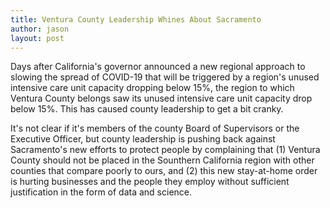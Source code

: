 ```yaml
---
title: Ventura County Leadership Whines About Sacramento
author: jason
layout: post
---
```

Days after California's governor announced a new regional approach to slowing the spread of COVID-19 that will be triggered by a region's unused intensive care unit capacity dropping below 15%, the region to which Ventura County belongs saw its unused intensive care unit capacity drop below 15%.  This has caused county leadership to get a bit cranky.

It's not clear if it's members of the county Board of Supervisors or the Executive Officer, but county leadership is pushing back against Sacramento's new efforts to protect people by complaining that (1) Ventura County should not be placed in the Sounthern California region with other counties that compare poorly to ours, and (2) this new stay-at-home order is hurting businesses and the people they employ without sufficient justification in the form of data and science.